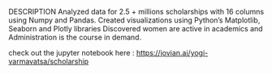 DESCRIPTION
Analyzed data for 2.5 + millions scholarships with 16 columns using Numpy and Pandas.
Created visualizations using Python’s Matplotlib, Seaborn and Plotly libraries
Discovered women are active in academics and Administration is the course in demand.

check out the jupyter notebook here : https://jovian.ai/yogi-varmavatsa/scholarship
